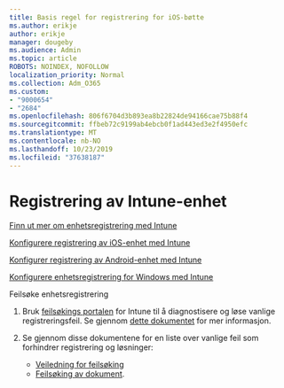 ```yaml
---
title: Basis regel for registrering for iOS-bøtte
ms.author: erikje
author: erikje
manager: dougeby
ms.audience: Admin
ms.topic: article
ROBOTS: NOINDEX, NOFOLLOW
localization_priority: Normal
ms.collection: Adm_O365
ms.custom:
- "9000654"
- "2684"
ms.openlocfilehash: 806f6704d3b893ea8b22824de94166cae75b88f4
ms.sourcegitcommit: ffbeb72c9199ab4ebcb0f1ad443ed3e2f4950efc
ms.translationtype: MT
ms.contentlocale: nb-NO
ms.lasthandoff: 10/23/2019
ms.locfileid: "37638187"
---
```

# <a name="intune-device-enrollment"></a>Registrering av Intune-enhet

[Finn ut mer om enhetsregistrering med Intune](https://docs.microsoft.com/intune/enrollment/device-enrollment)

[Konfigurere registrering av iOS-enhet med Intune](https://docs.microsoft.com/intune/enrollment/ios-enroll)

[Konfigurer registrering av Android-enhet med Intune](https://docs.microsoft.com/intune/android-enroll)

[Konfigurere enhetsregistrering for Windows med Intune](https://docs.microsoft.com/intune/windows-enroll)

Feilsøke enhetsregistrering

1. Bruk [feilsøkings portalen](https://devicemanagement.microsoft.com/#blade/Microsoft_Intune_DeviceSettings/TroubleshootBlade) for Intune til å diagnostisere og løse vanlige registreringsfeil. Se gjennom [dette dokumentet](https://docs.microsoft.com/intune/help-desk-operators) for mer informasjon.

2. Se gjennom disse dokumentene for en liste over vanlige feil som forhindrer registrering og løsninger:
    - [Veiledning for feilsøking](https://support.microsoft.com/help/4469913/troubleshooting-windows-device-enrollment-problems-in-microsoft-intune)
    - [Feilsøking av dokument](https://docs.microsoft.com/intune/troubleshoot-device-enrollment-in-intune).
